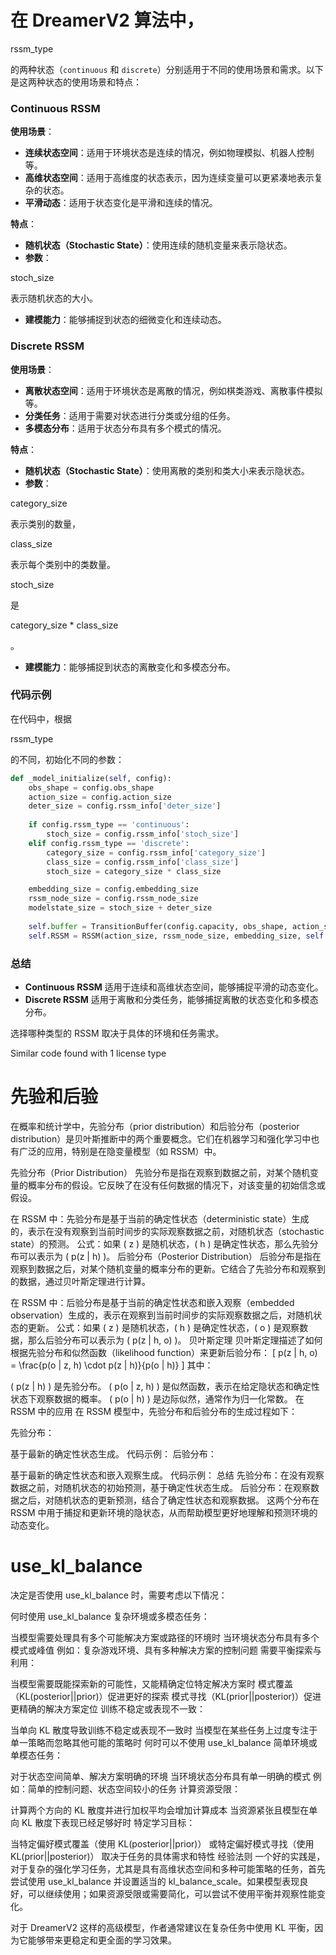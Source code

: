 # 在 DreamerV2 算法中，

rssm_type

 的两种状态（`continuous` 和 `discrete`）分别适用于不同的使用场景和需求。以下是这两种状态的使用场景和特点：

### Continuous RSSM
**使用场景**：
- **连续状态空间**：适用于环境状态是连续的情况，例如物理模拟、机器人控制等。
- **高维状态空间**：适用于高维度的状态表示，因为连续变量可以更紧凑地表示复杂的状态。
- **平滑动态**：适用于状态变化是平滑和连续的情况。

**特点**：
- **随机状态（Stochastic State）**：使用连续的随机变量来表示隐状态。
- **参数**：

stoch_size

 表示随机状态的大小。
- **建模能力**：能够捕捉到状态的细微变化和连续动态。

### Discrete RSSM
**使用场景**：
- **离散状态空间**：适用于环境状态是离散的情况，例如棋类游戏、离散事件模拟等。
- **分类任务**：适用于需要对状态进行分类或分组的任务。
- **多模态分布**：适用于状态分布具有多个模式的情况。

**特点**：
- **随机状态（Stochastic State）**：使用离散的类别和类大小来表示隐状态。
- **参数**：

category_size

 表示类别的数量，

class_size

 表示每个类别中的类数量。

stoch_size

 是 

category_size * class_size

。
- **建模能力**：能够捕捉到状态的离散变化和多模态分布。

### 代码示例
在代码中，根据 

rssm_type

 的不同，初始化不同的参数：

```python
def _model_initialize(self, config):
    obs_shape = config.obs_shape
    action_size = config.action_size
    deter_size = config.rssm_info['deter_size']
    
    if config.rssm_type == 'continuous':
        stoch_size = config.rssm_info['stoch_size']
    elif config.rssm_type == 'discrete':
        category_size = config.rssm_info['category_size']
        class_size = config.rssm_info['class_size']
        stoch_size = category_size * class_size

    embedding_size = config.embedding_size
    rssm_node_size = config.rssm_node_size
    modelstate_size = stoch_size + deter_size 
    
    self.buffer = TransitionBuffer(config.capacity, obs_shape, action_size, config.seq_len, config.batch_size, config.obs_dtype, config.action_dtype)
    self.RSSM = RSSM(action_size, rssm_node_size, embedding_size, self.device, config.rssm_type, config.rssm_info).to(self.device)
```

### 总结
- **Continuous RSSM** 适用于连续和高维状态空间，能够捕捉平滑的动态变化。
- **Discrete RSSM** 适用于离散和分类任务，能够捕捉离散的状态变化和多模态分布。

选择哪种类型的 RSSM 取决于具体的环境和任务需求。

Similar code found with 1 license type

# 先验和后验
在概率和统计学中，先验分布（prior distribution）和后验分布（posterior distribution）是贝叶斯推断中的两个重要概念。它们在机器学习和强化学习中也有广泛的应用，特别是在隐变量模型（如 RSSM）中。

先验分布（Prior Distribution）
先验分布是指在观察到数据之前，对某个随机变量的概率分布的假设。它反映了在没有任何数据的情况下，对该变量的初始信念或假设。

在 RSSM 中：先验分布是基于当前的确定性状态（deterministic state）生成的，表示在没有观察到当前时间步的实际观察数据之前，对随机状态（stochastic state）的预测。
公式：如果 ( z ) 是随机状态，( h ) 是确定性状态，那么先验分布可以表示为 ( p(z | h) )。
后验分布（Posterior Distribution）
后验分布是指在观察到数据之后，对某个随机变量的概率分布的更新。它结合了先验分布和观察到的数据，通过贝叶斯定理进行计算。

在 RSSM 中：后验分布是基于当前的确定性状态和嵌入观察（embedded observation）生成的，表示在观察到当前时间步的实际观察数据之后，对随机状态的更新。
公式：如果 ( z ) 是随机状态，( h ) 是确定性状态，( o ) 是观察数据，那么后验分布可以表示为 ( p(z | h, o) )。
贝叶斯定理
贝叶斯定理描述了如何根据先验分布和似然函数（likelihood function）来更新后验分布： [ p(z | h, o) = \frac{p(o | z, h) \cdot p(z | h)}{p(o | h)} ] 其中：

( p(z | h) ) 是先验分布。
( p(o | z, h) ) 是似然函数，表示在给定隐状态和确定性状态下观察数据的概率。
( p(o | h) ) 是边际似然，通常作为归一化常数。
在 RSSM 中的应用
在 RSSM 模型中，先验分布和后验分布的生成过程如下：

先验分布：

基于最新的确定性状态生成。
代码示例：
后验分布：

基于最新的确定性状态和嵌入观察生成。
代码示例：
总结
先验分布：在没有观察数据之前，对随机状态的初始预测，基于确定性状态生成。
后验分布：在观察数据之后，对随机状态的更新预测，结合了确定性状态和观察数据。
这两个分布在 RSSM 中用于捕捉和更新环境的隐状态，从而帮助模型更好地理解和预测环境的动态变化。

# use_kl_balance
决定是否使用 use_kl_balance 时，需要考虑以下情况：

何时使用 use_kl_balance
复杂环境或多模态任务：

当模型需要处理具有多个可能解决方案或路径的环境时
当环境状态分布具有多个模式或峰值
例如：复杂游戏环境、具有多种解决方案的控制问题
需要平衡探索与利用：

当模型需要既能探索新的可能性，又能精确定位特定解决方案时
模式覆盖（KL(posterior||prior)）促进更好的探索
模式寻找（KL(prior||posterior)）促进更精确的解决方案定位
训练不稳定或表现不一致：

当单向 KL 散度导致训练不稳定或表现不一致时
当模型在某些任务上过度专注于单一策略而忽略其他可能的策略时
何时可以不使用 use_kl_balance
简单环境或单模态任务：

对于状态空间简单、解决方案明确的环境
当环境状态分布具有单一明确的模式
例如：简单的控制问题、状态空间较小的任务
计算资源受限：

计算两个方向的 KL 散度并进行加权平均会增加计算成本
当资源紧张且模型在单向 KL 散度下表现已经足够好时
特定学习目标：

当特定偏好模式覆盖（使用 KL(posterior||prior)）
或特定偏好模式寻找（使用 KL(prior||posterior)）
取决于任务的具体需求和特性
经验法则
一个好的实践是，对于复杂的强化学习任务，尤其是具有高维状态空间和多种可能策略的任务，首先尝试使用 use_kl_balance 并设置适当的 kl_balance_scale。如果模型表现良好，可以继续使用；如果资源受限或需要简化，可以尝试不使用平衡并观察性能变化。

对于 DreamerV2 这样的高级模型，作者通常建议在复杂任务中使用 KL 平衡，因为它能够带来更稳定和更全面的学习效果。